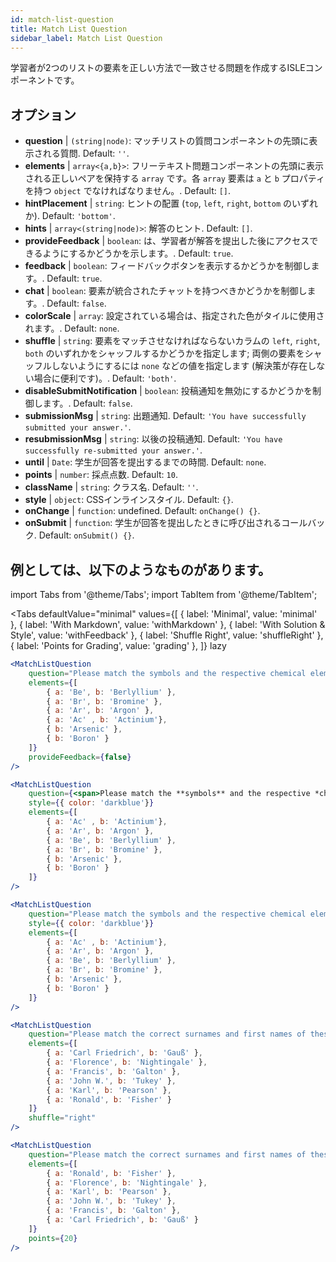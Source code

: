 ```yaml
---
id: match-list-question 
title: Match List Question
sidebar_label: Match List Question
---
```


学習者が2つのリストの要素を正しい方法で一致させる問題を作成するISLEコンポーネントです。

## オプション

* __question__ | `(string|node)`: マッチリストの質問コンポーネントの先頭に表示される質問. Default: `''`.
* __elements__ | `array<{a,b}>`: フリーテキスト問題コンポーネントの先頭に表示される正しいペアを保持する `array` です。各 `array` 要素は `a` と `b` プロパティを持つ `object` でなければなりません。. Default: `[]`.
* __hintPlacement__ | `string`: ヒントの配置 (`top`, `left`, `right`, `bottom` のいずれか). Default: `'bottom'`.
* __hints__ | `array<(string|node)>`: 解答のヒント. Default: `[]`.
* __provideFeedback__ | `boolean`: は、学習者が解答を提出した後にアクセスできるようにするかどうかを示します。. Default: `true`.
* __feedback__ | `boolean`: フィードバックボタンを表示するかどうかを制御します。. Default: `true`.
* __chat__ | `boolean`: 要素が統合されたチャットを持つべきかどうかを制御します。. Default: `false`.
* __colorScale__ | `array`: 設定されている場合は、指定された色がタイルに使用されます。. Default: `none`.
* __shuffle__ | `string`: 要素をマッチさせなければならないカラムの `left`, `right`, `both` のいずれかをシャッフルするかどうかを指定します; 両側の要素をシャッフルしないようにするには `none` などの値を指定します (解決策が存在しない場合に便利です)。. Default: `'both'`.
* __disableSubmitNotification__ | `boolean`: 投稿通知を無効にするかどうかを制御します。. Default: `false`.
* __submissionMsg__ | `string`: 出題通知. Default: `'You have successfully submitted your answer.'`.
* __resubmissionMsg__ | `string`: 以後の投稿通知. Default: `'You have successfully re-submitted your answer.'`.
* __until__ | `Date`: 学生が回答を提出するまでの時間. Default: `none`.
* __points__ | `number`: 採点点数. Default: `10`.
* __className__ | `string`: クラス名. Default: `''`.
* __style__ | `object`: CSSインラインスタイル. Default: `{}`.
* __onChange__ | `function`: undefined. Default: `onChange() {}`.
* __onSubmit__ | `function`: 学生が回答を提出したときに呼び出されるコールバック. Default: `onSubmit() {}`.


## 例としては、以下のようなものがあります。

import Tabs from '@theme/Tabs';
import TabItem from '@theme/TabItem';

<Tabs
    defaultValue="minimal"
    values={[
        { label: 'Minimal', value: 'minimal' },
        { label: 'With Markdown', value: 'withMarkdown' },
        { label: 'With Solution & Style', value: 'withFeedback' },
        { label: 'Shuffle Right', value: 'shuffleRight' },
        { label: 'Points for Grading', value: 'grading' },
    ]}
    lazy
>

<TabItem value="minimal">

```jsx live
<MatchListQuestion
    question="Please match the symbols and the respective chemical element."
    elements={[
        { a: 'Be', b: 'Berlyllium' },
        { a: 'Br', b: 'Bromine' },
        { a: 'Ar', b: 'Argon' },
        { a: 'Ac' , b: 'Actinium'},
        { b: 'Arsenic' },
        { b: 'Boron' }
    ]}
    provideFeedback={false}
/>
```
</TabItem>

<TabItem value="withMarkdown">

```jsx live
<MatchListQuestion
    question={<span>Please match the **symbols** and the respective *chemical* element.</span>}
    style={{ color: 'darkblue'}}
    elements={[
        { a: 'Ac' , b: 'Actinium'},
        { a: 'Ar', b: 'Argon' },
        { a: 'Be', b: 'Berlyllium' },
        { a: 'Br', b: 'Bromine' },
        { b: 'Arsenic' },
        { b: 'Boron' }
    ]}
/>
```
</TabItem>

<TabItem value="withFeedback">

```jsx live
<MatchListQuestion
    question="Please match the symbols and the respective chemical element."
    style={{ color: 'darkblue'}}
    elements={[
        { a: 'Ac' , b: 'Actinium'},
        { a: 'Ar', b: 'Argon' },
        { a: 'Be', b: 'Berlyllium' },
        { a: 'Br', b: 'Bromine' },
        { b: 'Arsenic' },
        { b: 'Boron' }
    ]}
/>
```
</TabItem>

<TabItem value="shuffleRight">

```jsx live
<MatchListQuestion
    question="Please match the correct surnames and first names of these statisticians."
    elements={[
        { a: 'Carl Friedrich', b: 'Gauß' },
        { a: 'Florence', b: 'Nightingale' },
        { a: 'Francis', b: 'Galton' },
        { a: 'John W.', b: 'Tukey' },
        { a: 'Karl', b: 'Pearson' },
        { a: 'Ronald', b: 'Fisher' }
    ]}
    shuffle="right"
/>
```
</TabItem>

<TabItem value="grading">

```jsx live
<MatchListQuestion
    question="Please match the correct surnames and first names of these statisticians."
    elements={[
        { a: 'Ronald', b: 'Fisher' },
        { a: 'Florence', b: 'Nightingale' },
        { a: 'Karl', b: 'Pearson' },
        { a: 'John W.', b: 'Tukey' },
        { a: 'Francis', b: 'Galton' },
        { a: 'Carl Friedrich', b: 'Gauß' }
    ]}
    points={20}
/>
```
</TabItem>

</Tabs>
